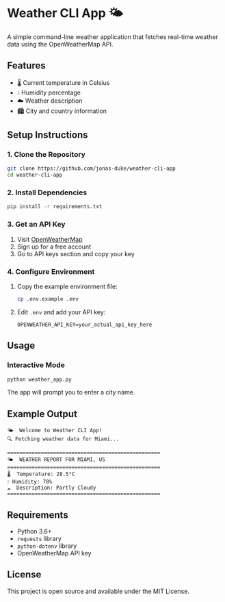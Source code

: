 # Weather CLI App 🌤️

A simple command-line weather application that fetches real-time weather data using the OpenWeatherMap API.

## Features

- 🌡️ Current temperature in Celsius
- 💧 Humidity percentage
- ☁️ Weather description
- 🏙️ City and country information

## Setup Instructions

### 1. Clone the Repository
```bash
git clone https://github.com/jonas-duke/weather-cli-app
cd weather-cli-app
```

### 2. Install Dependencies
```bash
pip install -r requirements.txt
```

### 3. Get an API Key
1. Visit [OpenWeatherMap](https://openweathermap.org/)
2. Sign up for a free account
3. Go to API keys section and copy your key

### 4. Configure Environment
1. Copy the example environment file:
   ```bash
   cp .env.example .env
   ```
2. Edit `.env` and add your API key:
   ```
   OPENWEATHER_API_KEY=your_actual_api_key_here
   ```

## Usage

### Interactive Mode
```bash
python weather_app.py
```
The app will prompt you to enter a city name.

## Example Output

```
🌤️  Welcome to Weather CLI App!
🔍 Fetching weather data for Miami...

==================================================
🌤️  WEATHER REPORT FOR MIAMI, US
==================================================
🌡️  Temperature: 28.5°C
💧 Humidity: 78%
☁️  Description: Partly Cloudy
==================================================
```

## Requirements

- Python 3.6+
- `requests` library
- `python-dotenv` library
- OpenWeatherMap API key

## License

This project is open source and available under the MIT License.
